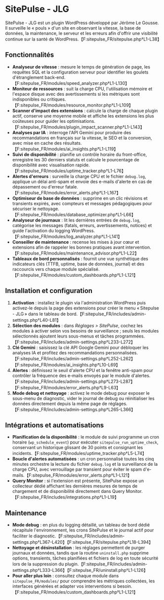 # SitePulse - JLG

SitePulse - JLG est un plugin WordPress développé par Jérôme Le Gousse. Il surveille le « pouls » d'un site en observant la vitesse, la base de données, la maintenance, le serveur et les erreurs afin d'offrir une visibilité continue sur la santé de WordPress.【F:sitepulse_FR/sitepulse.php†L1-L38】

## Fonctionnalités
- **Analyseur de vitesse** : mesure le temps de génération de page, les requêtes SQL et la configuration serveur pour identifier les goulets d'étranglement back-end.【F:sitepulse_FR/modules/speed_analyzer.php†L1-L130】
- **Moniteur de ressources** : suit la charge CPU, l'utilisation mémoire et l'espace disque avec des avertissements si les métriques sont indisponibles ou critiques.【F:sitepulse_FR/modules/resource_monitor.php†L1-L109】
- **Scanner d'impact des extensions** : calcule la charge de chaque plugin actif, conserve une moyenne mobile et affiche les extensions les plus coûteuses pour guider les optimisations.【F:sitepulse_FR/modules/plugin_impact_scanner.php†L1-L143】
- **Analyses par IA** : interroge l'API Gemini pour produire des recommandations en français sur la vitesse, le SEO et la conversion, avec mise en cache des résultats.【F:sitepulse_FR/modules/ai_insights.php†L1-L119】
- **Suivi de disponibilité** : planifie un contrôle horaire du front-office, enregistre les 30 derniers statuts et calcule le pourcentage de disponibilité avec visualisation rapide.【F:sitepulse_FR/modules/uptime_tracker.php†L1-L76】
- **Alertes d'erreurs** : surveille la charge CPU et le fichier `debug.log`, applique un délai anti-spam et envoie des e-mails d'alerte en cas de dépassement ou d'erreur fatale.【F:sitepulse_FR/modules/error_alerts.php†L1-L167】
- **Optimiseur de base de données** : supprime en un clic révisions et transients expirés, avec compteurs et messages pédagogiques pour sécuriser le nettoyage.【F:sitepulse_FR/modules/database_optimizer.php†L1-L66】
- **Analyseur de journaux** : lit les dernières entrées de `debug.log`, catégorise les messages (fatals, erreurs, avertissements, notices) et guide l'activation du logging WordPress.【F:sitepulse_FR/modules/log_analyzer.php†L1-L141】
- **Conseiller de maintenance** : recense les mises à jour cœur et extensions afin de rappeler les bonnes pratiques avant intervention.【F:sitepulse_FR/modules/maintenance_advisor.php†L1-L22】
- **Tableaux de bord personnalisés** : fournit une vue synthétique des indicateurs clés (TTFB, uptime, base de données, journal) et des raccourcis vers chaque module spécialisé.【F:sitepulse_FR/modules/custom_dashboards.php†L1-L121】

## Installation et configuration
1. **Activation** : installez le plugin via l'administration WordPress puis activez-le depuis la page des extensions pour créer le menu « Sitepulse - JLG » dans le tableau de bord.【F:sitepulse_FR/includes/admin-settings.php†L40-L81】
2. **Sélection des modules** : dans *Réglages > SitePulse*, cochez les modules à activer selon vos besoins de surveillance ; seuls les modules sélectionnés ajoutent leurs sous-menus et tâches programmées.【F:sitepulse_FR/includes/admin-settings.php†L233-L272】
3. **Clé Gemini** : saisissez la clé API Google Gemini pour débloquer les analyses IA et profitez des recommandations personnalisées.【F:sitepulse_FR/includes/admin-settings.php†L252-L262】【F:sitepulse_FR/modules/ai_insights.php†L10-L69】
4. **Alertes** : définissez le seuil d'alerte CPU et la fenêtre anti-spam pour contrôler la fréquence des e-mails envoyés par le module d'alertes.【F:sitepulse_FR/includes/admin-settings.php†L273-L287】【F:sitepulse_FR/modules/error_alerts.php†L9-L63】
5. **Mode debug et nettoyage** : activez le mode debug pour exposer le sous-menu de diagnostic, vider le journal de debug ou réinitialiser les données directement depuis la même page de réglages.【F:sitepulse_FR/includes/admin-settings.php†L265-L366】

## Intégrations et automatisations
- **Planification de la disponibilité** : le module de suivi programme un cron horaire (`wp_schedule_event`) pour exécuter `sitepulse_run_uptime_check`, conservant un historique glissant de 30 points et consignant les incidents.【F:sitepulse_FR/modules/uptime_tracker.php†L5-L74】
- **Boucle d'alertes automatisées** : un cron personnalisé toutes les cinq minutes orchestre la lecture du fichier `debug.log` et la surveillance de la charge CPU, avec verrouillage par transient pour éviter le spam d'e-mails.【F:sitepulse_FR/modules/error_alerts.php†L1-L121】
- **Query Monitor** : si l'extension est présente, SitePulse expose un collecteur dédié affichant les dernières mesures de temps de chargement et de disponibilité directement dans Query Monitor.【F:sitepulse_FR/includes/integrations.php†L1-L19】

## Maintenance
- **Mode debug** : en plus du logging détaillé, un tableau de bord dédié récapitule l'environnement, les crons SitePulse et le journal actif pour faciliter le diagnostic.【F:sitepulse_FR/includes/admin-settings.php†L367-L420】【F:sitepulse_FR/sitepulse.php†L18-L394】
- **Nettoyage et désinstallation** : les réglages permettent de purger journaux et données, tandis que la routine `uninstall.php` supprime options, transients, tâches planifiées et fichiers de log en toute sécurité lors de la suppression du plugin.【F:sitepulse_FR/includes/admin-settings.php†L333-L366】【F:sitepulse_FR/uninstall.php†L1-L126】
- **Pour aller plus loin** : consultez chaque module dans `sitepulse_FR/modules/` pour comprendre les métriques collectées, les interfaces générées et adapter vos interventions si besoin.【F:sitepulse_FR/modules/custom_dashboards.php†L1-L121】

